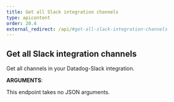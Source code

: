 ```yaml
---
title: Get all Slack integration channels
type: apicontent
order: 20.4
external_redirect: /api/#get-all-slack-integration-channels
---
```


## Get all Slack integration channels

Get all channels in your Datadog-Slack integration.

**ARGUMENTS**:

This endpoint takes no JSON arguments.

